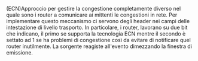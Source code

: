 (ECN)Approccio per gestire la congestione completamente diverso nel quale sono i router a comunicare ai mittenti le congestioni in rete.
Per implementare questo meccanismo ci servono degli header nei campi delle intestazione di livello trasporto.
In particolare, i router, lavorano su due bit che indicano, il primo se supporta la tecnologia ECN mentre il secondo è settato ad 1 se ha problemi di congestione così da evitare di notificare quel router inutilmente.
La sorgente reagiste all'evento dimezzando la finestra di emissione.